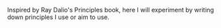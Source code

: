 Inspired by Ray Dalio's Principles book, here I will experiment by writing down principles I use or aim to use.
